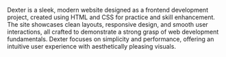 Dexter is a sleek, modern website designed as a frontend development project, created using HTML and CSS for practice and skill enhancement. The site showcases clean layouts, responsive design, and smooth user interactions, all crafted to demonstrate a strong grasp of web development fundamentals. Dexter focuses on simplicity and performance, offering an intuitive user experience with aesthetically pleasing visuals.
